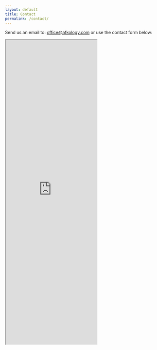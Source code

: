 ```yaml
---
layout: default
title: Contact
permalink: /contact/
---
```

Send us an email to: office@afkology.com or use the contact form below:
<div class="ratio ratio-1x1" style="height: 1000px;">
    <iframe scrolling="no" style="height: 1000px;" src="https://us20.list-manage.com/contact-form?u=a5f5fcedb501461da7bb19809&form_id=edbc2927ceed7728323c8bdccba4f743" ></iframe>
</div>
